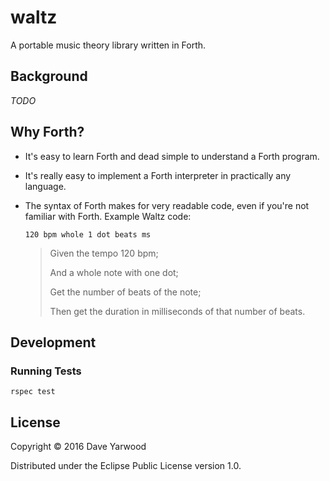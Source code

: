 # waltz

A portable music theory library written in Forth.

## Background

_TODO_

## Why Forth?

- It's easy to learn Forth and dead simple to understand a Forth program.

- It's really easy to implement a Forth interpreter in practically any language.

- The syntax of Forth makes for very readable code, even if you're not familiar with Forth. Example Waltz code:

  ```
  120 bpm whole 1 dot beats ms
  ```

  > Given the tempo 120 bpm;
  >
  > And a whole note with one dot;
  >
  > Get the number of beats of the note;
  >
  > Then get the duration in milliseconds of that number of beats.

## Development

### Running Tests

```
rspec test
```

## License

Copyright © 2016 Dave Yarwood

Distributed under the Eclipse Public License version 1.0.
